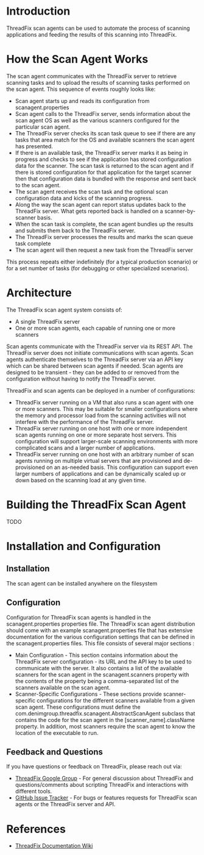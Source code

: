 # Introduction #
ThreadFix scan agents can be used to automate the process of scanning applications and feeding the results of this scanning into ThreadFix.

# How the Scan Agent Works #

The scan agent communicates with the ThreadFix server to retrieve scanning tasks and to upload the results of scanning tasks performed on the scan agent. This sequence of events roughly looks like:

 * Scan agent starts up and reads its configuration from scanagent.properties
 * Scan agent calls to the ThreadFix server, sends information about the scan agent OS as well as the various scanners configured for the particular scan agent.
 * The ThreadFix server checks its scan task queue to see if there are any tasks that area  match for the OS and available scanners the scan agent has presented.
 * If there is an available task, the ThreadFix server marks it as being in progress and checks to see if the application has stored configuration data for the scanner. The scan task is returned to the scan agent and if there is stored configuration for that application for the target scanner then that configuration data is bundled with the response and sent back to the scan agent.
 * The scan agent receives the scan task and the optional scan configuration data and kicks of the scanning progress.
 * Along the way the scan agent can report status updates back to the ThreadFix server. What gets reported back is handled on a scanner-by-scanner basis.
 * When the scan task is complete, the scan agent bundles up the results and submits them back to the ThreadFix server.
 * The ThreadFix server processes the results and marks the scan queue task complete
 * The scan agent will then request a new task from the ThreadFix server

This process repeats either indefinitely (for a typical production scenario) or for a set number of tasks (for debugging or other specialized scenarios).

# Architecture #

The ThreadFix scan agent system consists of:

 * A single ThreadFix server
 * One or more scan agents, each capable of running one or more scanners

Scan agents communicate with the ThreadFix server via its REST API. The ThreadFix server does not initiate communications with scan agents. Scan agents authenticate themselves to the ThreadFix server via an API key which can be shared between scan agents if needed. Scan agents are designed to be transient - they can be added to or removed from the configuration without having to notify the ThreadFix server.

ThreadFix and scan agents can be deployed in a number of configurations:

 * ThreadFix server running on a VM that also runs a scan agent with one or more scanners. This may be suitable for smaller configurations where the memory and processor load from the scanning activities will not interfere with the performance of the ThreadFix server.
 * ThreadFix server running on one host with one or more independent scan agents running on one or more separate host servers. This configuration will support larger-scale scanning environments with more complicated scans and a larger number of applications.
 * ThreadFix server running on one host with an arbitrary number of scan agents running on multiple virtual servers that are provisioned and de-provisioned on an as-needed basis. This configuration can support even larger numbers of applications and can be dynamically scaled up or down based on the scanning load at any given time.

# Building the ThreadFix Scan Agent #

TODO

# Installation and Configuration #

## Installation ##

The scan agent can be installed anywhere on the filesystem

## Configuration ##

Configuration for ThreadFix scan agents is handled in the scanagent.properties properties file. The ThreadFix scan agent distribution should come with an example scanagent.properties file that has extensive documentation for the various configuration settings that can be defined in the scanagent.properties files. This file consists of several major sections :

 * Main Configuration - This section contains information about the ThreadFix server configuration - its URL and the API key to be used to communicate with the server. It also contains a list of the available scanners for the scan agent in the scanagent.scanners property with the contents of the property being a comma-separated list of the scanners available on the scan agent.
 * Scanner-Specific Configurations - These sections provide scanner-specific configurations for the different scanners available from a given scan agent. These configurations must define the com.denimgroup.threadfix.scanagent.AbstractScanAgent subclass that contains the code for the scan agent in the [scanner_name].className property.  In addition, most scanners require the scan agent to know the location of the executable to run.

## Feedback and Questions ##

If you have questions or feedback on ThreadFix, please reach out via:

 * [ThreadFix Google Group](https://groups.google.com/forum/?fromgroups#!forum/threadfix) - For general discussion about ThreadFix and questions/comments about scripting ThreadFix and interactions with different tools.
 * [GitHub Issue Tracker](https://github.com/denimgroup/threadfix/issues) - For bugs or features requests for ThreadFix scan agents or the ThreadFix server and API.

# References #

* [ThreadFix Documentation Wiki](https://code.google.com/p/threadfix/wiki/)
